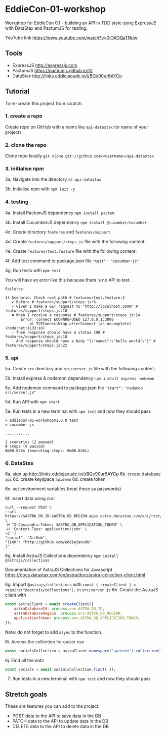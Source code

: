 # EddieCon-01-workshop

Workshop for EddieCon 0.1 - building an API in TDD style using ExpressJS with DataStax and PactumJS for testing.

YouTube link https://www.youtube.com/watch?v=0lOAOQaTNdw

## Tools

- ExpressJS http://expressjs.com
- PactumJS https://pactumjs.github.io/#/
- DataStax http://links.eddiejaoude.io/t/BQe90ur6AYCp

## Tutorial

To re-create this project from scratch.

### 1. create a repo

Create repo on GitHub with a name like `api-datastax` (or name of your project)

### 2. clone the repo

Clone repo locally `git clone git://github.com/<username>/api-datastax`

### 3. initialise npm

3a. Navigate into the directory `cd api-datastax`

3b. Initialise npm with `npm init -y`

### 4. testing

4a. Install PactumJS dependency `npm install pactum`

4b. Install CucumberJS dependency `npm install @cucumber/cucumber`

4c. Create directory `features` and `features/support`

4d. Create `features/support/steps.js` file with the following content:



4e. Create `features/test.feature` file with the following content:


4f. Add test command to package.json file `"test": "cucumber-js"`

4g. Run tests with `npm test`

You will have an error like this because there is no API to test.

```
Failures:

1) Scenario: Check root path # features/test.feature:3
   ✔ Before # features/support/steps.js:6
   ✔ Given I make a GET request to "http://localhost:3000" # features/support/steps.js:10
   ✖ When I receive a response # features/support/steps.js:14
       Error: connect ECONNREFUSED 127.0.0.1:3000
           at TCPConnectWrap.afterConnect [as oncomplete] (node:net:1133:16)
   - Then response should have a status 200 # features/support/steps.js:18
   - And response should have a body "{\"name\":\"hello world!\"}" # features/support/steps.js:22

```

### 5. api

5a. Create `src` directory and `src/server.js` file with the following content:


5b. Install express & nodemon dependency `npm install express nodemon`

5c. Add nodemon command to package.json file `"start": "nodemon src/server.js"`

5d. Run API with `npm start`

5e. Run tests in a new terminal with `npm test` and now they should pass

```
> eddiecon-01-workshop@1.0.0 test
> cucumber-js

...........

2 scenarios (2 passed)
9 steps (9 passed)
0m00.023s (executing steps: 0m00.020s)
```

### 6. DataStax

6a. sign up http://links.eddiejaoude.io/t/BQe90ur6AYCp
6b. create database `api`
6c. create keyspace `apidemo`
6d. create token

6e. set environment variables (treat these as passwords)

6f. insert data using curl

```
curl --request POST \
--url https://$ASTRA_DB_ID-$ASTRA_DB_REGION.apps.astra.datastax.com/api/rest/v2/namespaces/$ASTRA_DB_KEYSPACE/collections/apidemo \
-H "X-Cassandra-Token: $ASTRA_DB_APPLICATION_TOKEN" \
-H 'Content-Type: application/json' \
-d '{
"social": "GitHub",
"link": "http://github.com/eddiejaoude"
}'
```

6g. Install AstraJS Collections dependency `npm install @astrajs/collections`

Documentation of AstraJS Collections for Javascript https://docs.datastax.com/en/astra/docs/astra-collection-client.html

6g. Import `@astrajs/collections` with `const { createClient } = require("@astrajs/collections");` in `src/server.js`
6h. Create the AstraJS client with

```js
const astraClient = await createClient({
    astraDatabaseId: process.env.ASTRA_DB_ID,
    astraDatabaseRegion: process.env.ASTRA_DB_REGION,
    applicationToken: process.env.ASTRA_DB_APPLICATION_TOKEN,
});
```

Note: do not forget to add `async` to the function.

6i. Access the collection for easier use

```js
const socialsCollection = astraClient.namespace("apidemo").collection("socials");
```

6j. Find all the data

```js
const socials = await socialsCollection.find({ });
```

7. Run tests in a new terminal with `npm test` and now they should pass

## Stretch goals

These are features you can add to the project.

- POST data to the API to save data in the DB
- PATCH data to the API to update data in the DB
- DELETE data to the API to delete data in the DB
